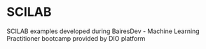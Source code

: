 # SCILAB
SCILAB examples developed during BairesDev - Machine Learning Practitioner bootcamp provided by DIO platform
